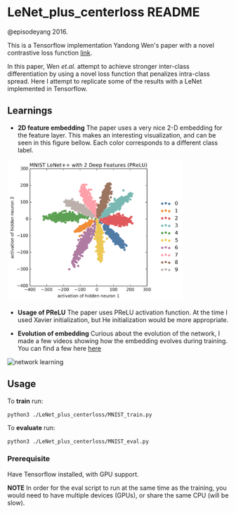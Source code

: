 # LeNet_plus_centerloss README

@episodeyang 2016.

This is a Tensorflow implementation Yandong Wen's paper with a novel contrastive loss function
[link](http://ydwen.github.io/papers/WenECCV16.pdf).

In this paper, Wen *et.al.* attempt to achieve stronger inter-class differentiation by using a 
novel loss function that penalizes intra-class spread. Here I attempt to replicate some of the 
results with a LeNet implemented in Tensorflow.

## Learnings

- **2D feature embedding** The paper uses a very nice 2-D embedding for the feature layer. This makes an interesting 
visualization, and can be seen in this figure bellow. Each color corresponds to a different 
class label. 

<img width="400" height="322" alt="2 D Deep Features" src="LeNet_plus_centerloss/figures/MNIST%20LeNet%2B%2B%20with%202%20Deep%20Features%20(PReLU).png"/>

- **Usage of PReLU** The paper uses PReLU activation function. At the time I used Xavier initialization,
but He initialization would be more appropriate.

- **Evolution of embedding** Curious about the evolution of the network, I made a few videos showing
how the embedding evolves during training. You can find a few here [here](LeNet_plus_centerloss/figures/animation/)

![network learning](LeNet_plus_centerloss/figures/animation/MNIST_LeNet_centroid_loss_lambda_0.001.gif)

## Usage

To **train** run:
```shell
python3 ./LeNet_plus_centerloss/MNIST_train.py
```

To **evaluate** run:
```shell
python3 ./LeNet_plus_centerloss/MNIST_eval.py
```

### Prerequisite

Have Tensorflow installed, with GPU support. 

**NOTE** In order for the eval script to run at the same time as the 
training, you would need to have multiple devices (GPUs), or share the
same CPU (will be slow).
